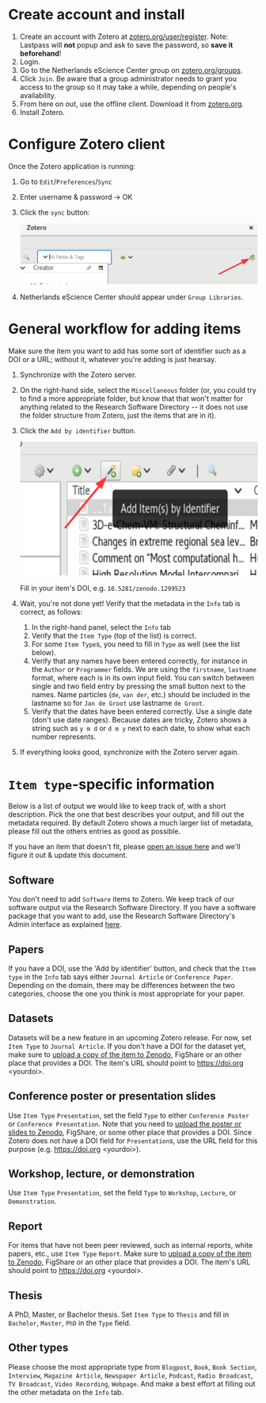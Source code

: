 # Create account and install

1. Create an account with Zotero at
[zotero.org/user/register](https://www.zotero.org/user/register/). Note:
Lastpass will **not** popup and ask to save the password, so **save it
beforehand**!
1. Login.
1. Go to the Netherlands eScience Center group on
[zotero.org/groups](https://www.zotero.org/groups/1689348/netherlands_escience_center).
1. Click `Join`. Be aware that a group administrator needs to grant you access
to the group so it may take a while, depending on people's availability.
1. From here on out, use the offline client. Download it from
[zotero.org](https://www.zotero.org/download/).
1. Install Zotero.

# Configure Zotero client

Once the Zotero application is running:

1. Go to `Edit`/`Preferences`/`Sync`
1. Enter username & password -> OK
1. Click the `sync` button:

    ![sync-button](/docs/images/zotero-sync-button.png)

1. Netherlands eScience Center should appear under `Group Libraries`.

# General workflow for adding items

Make sure the item you want to add has some sort of identifier such as a DOI or
a URL; without it, whatever you're adding is just hearsay.

1. Synchronize with the Zotero server.
1. On the right-hand side, select the ``Miscellaneous`` folder (or, you could try to find a more appropriate folder, but know that that won't matter for anything related to the Research Software Directory -- it does not use the folder structure from Zotero, just the items that are in it).
1. Click the `Add by identifier` button.

    ![add-by-identifier](/docs/images/zotero-add-by-identifier.png)

    Fill in your item's DOI, e.g. ``10.5281/zenodo.1299523``

1. Wait, you're not done yet! Verify that the metadata in the `Info` tab is
correct, as follows:
   1. In the right-hand panel, select the `Info` tab
   1. Verify that the `Item Type` (top of the list) is correct.
   1. For some `Item Type`s, you need to fill in `Type` as well (see the list below).
   1. Verify that any names have been entered correctly, for instance in the `Author` or
   `Programmer` fields. We are using the `firstname`, `lastname` format, where each
   is in its own input field. You can switch between single and two field entry by
   pressing the small button next to the names. Name particles (`de`, `van der`, etc.)
   should be included in the lastname so for `Jan de Groot` use lastname `de
   Groot`.
   1. Verify that the dates have been entered correctly. Use a single date (don't
   use date ranges). Because dates are tricky, Zotero shows a string such as
   `y m d` or `d m y` next to each date, to show what each number represents.
1. If everything looks good, synchronize with the Zotero server again.


# `Item type`-specific information

Below is a list of output we would like to keep track of, with a short
description. Pick the one that best describes your output, and fill out the
metadata required. By default Zotero shows a much larger list of metadata,
please fill out the others entries as good as possible.

If you have an item that doesn't fit, please [open an issue
here](https://github.com/research-software-directory/research-software-directory/issues) and we'll figure it
out & update this document.

## Software

You don't need to add `Software` items to Zotero. We keep track of our software
output via the Research Software Directory. If you have a software package that
you want to add, use the Research Software Directory's Admin interface as
explained [here](README.md).

## Papers

If you have a DOI, use the 'Add by identifier' button, and check that the ``Item type`` in the ``Info`` tab says either ``Journal Article`` or ``Conference Paper``. Depending on the domain, there may be differences between the two categories, choose the one you think is most appropriate for your paper.

## Datasets

Datasets will be a new feature in an upcoming Zotero release. For now, set
`Item Type` to `Journal Article`. 
If you don't have a DOI for the dataset yet, make sure to [upload a copy of the item
to Zenodo](https://zenodo.org/deposit/new), FigShare or an other place that provides a DOI. The item's URL should
point to https://doi.org &lt;yourdoi&gt;.

## Conference poster or presentation slides

Use `Item Type` `Presentation`, set the field `Type` to either `Conference
Poster` or `Conference Presentation`. Note that you need to [upload the poster or
slides to Zenodo](https://zenodo.org/deposit/new), FigShare, or some other place that provides a DOI. Since
Zotero does not have a DOI field for `Presentation`s, use the URL field for this
purpose (e.g. https://doi.org &lt;yourdoi&gt;).

## Workshop, lecture, or demonstration

Use `Item Type` `Presentation`, set the field `Type` to `Workshop`, `Lecture`,
or `Demonstration`.

## Report

For items that have not been peer reviewed, such as internal reports, white
papers, etc., use `Item Type` `Report`. Make sure to [upload a copy of the item
to Zenodo](https://zenodo.org/deposit/new), FigShare or an other place that provides a DOI. The item's URL should
point to https://doi.org &lt;yourdoi&gt;.

## Thesis

A PhD, Master, or Bachelor thesis. Set `Item Type` to `Thesis` and fill in
`Bachelor`, `Master`, `PhD` in the `Type` field.

## Other types

Please choose the most appropriate type from `Blogpost`, `Book`, `Book Section`,
`Interview`, `Magazine Article`, `Newspaper Article`, `Podcast`, `Radio
Broadcast`, `TV Broadcast`, `Video Recording`, `Webpage`. And make a best effort
at filling out the other metadata on the `Info` tab.


